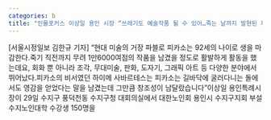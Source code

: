 ```yaml
---
categories: b
title: "인물포커스 이상일 용인 시장 “쓰레기도 예술작품 될 수 있어…죽는 날까지 발현된 피카소의 창조성”"
---
```

[서울시정일보 김한규 기자] “현대 미술의 거장 파블로 피카소는 92세의 나이로 생을 마감한다.죽기 직전까지 무려 1만6000여점의 작품을 남겼을 정도로 활발하게 활동을 했는데요, 회화 뿐 아니라 조각, 무대미술, 판화, 도자기, 그래픽 아트 등 다양한 분야에서 뛰어났다.피카소의 비서였던 하이메 사바르테스는 피카소는 길바닥에 굴러다니는 돌에서도 영감을 얻었다는 말을 남겼는데 그만큼 창조성이 남달랐습니다”이상일 용인특례시장이 29일 수지구 풍덕천동 수지구청 대회의실에서 대한노인회 용인시 수지구지회 부설 수지노인대학 수강생 150명을